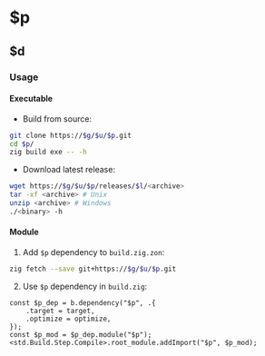# $p

## $d

### Usage

#### Executable

- Build from source:

```sh
git clone https://$g/$u/$p.git
cd $p/
zig build exe -- -h
```

- Download latest release:

```sh
wget https://$g/$u/$p/releases/$l/<archive>
tar -xf <archive> # Unix
unzip <archive> # Windows
./<binary> -h
```

#### Module

1. Add `$p` dependency to `build.zig.zon`:

```sh
zig fetch --save git+https://$g/$u/$p.git
```

2. Use `$p` dependency in `build.zig`:

```zig
const $p_dep = b.dependency("$p", .{
    .target = target,
    .optimize = optimize,
});
const $p_mod = $p_dep.module("$p");
<std.Build.Step.Compile>.root_module.addImport("$p", $p_mod);
```
